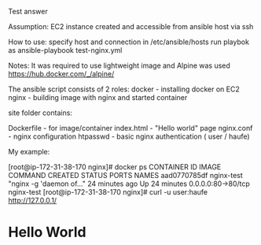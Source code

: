 Test answer 

Assumption:
EC2 instance created and accessible from ansible host via ssh

How to use:
specify host and connection in /etc/ansible/hosts
run playbok as
ansible-playbook test-nginx.yml

Notes:
It was required to use lightweight image and Alpine was used
https://hub.docker.com/_/alpine/

The ansible script consists of 2 roles:
docker - installing docker on EC2
nginx - building image with nginx and started container

site folder contains:

Dockerfile - for image/container
index.html - "Hello world" page
nginx.conf - nginx configuration
htpasswd - basic nginx authentication ( user / haufe)


My example:

[root@ip-172-31-38-170 nginx]# docker ps
CONTAINER ID        IMAGE               COMMAND                  CREATED             STATUS              PORTS                NAMES
aad0770785df        nginx-test          "nginx -g 'daemon of…"   24 minutes ago      Up 24 minutes       0.0.0.0:80->80/tcp   nginx-test
[root@ip-172-31-38-170 nginx]# curl -u user:haufe http://127.0.0.1/
<!DOCTYPE html>
<html lang="en">
  <head>
    <meta charset="utf-8">
    <title>test review</title>
  </head>
  <body>
    <h1>Hello World</h1>
  </body>
</html>
